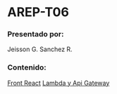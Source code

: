 # AREP-T06

### Presentado por:

Jeisson G. Sanchez R.

### Contenido:

[Front React](https://github.com/JaySanchez0/AREP-T06-FRONT)
[Lambda y Api Gateway](https://github.com/JaySanchez0/AREP-T06-LAMBDA)
